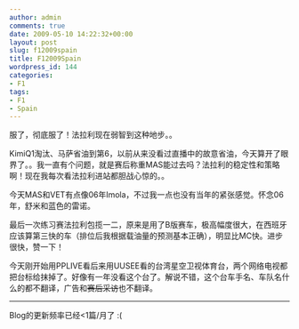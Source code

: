 ```yaml
---
author: admin
comments: true
date: 2009-05-10 14:22:32+00:00
layout: post
slug: f12009spain
title: F12009Spain
wordpress_id: 144
categories:
- F1
tags:
- F1
- Spain
---
```


服了，彻底服了！法拉利现在弱智到这种地步。。

KimiQ1淘汰、马萨省油到第6，以前从来没看过直播中的故意省油，今天算开了眼界了。。我一直有个问题，就是赛后称重MAS能过去吗？法拉利的稳定性和策略啊！现在我每次看法拉利进站都胆战心惊的。。

今天MAS和VET有点像06年Imola，不过我一点也没有当年的紧张感觉。怀念06年，舒米和蓝色的雷诺。

最后一次练习赛法拉利包揽一二，原来是用了B版赛车，极高幅度很大，在西班牙应该算第三快的车（排位后我根据载油量的预测基本正确），明显比MC快。进步很快，赞一下！

今天刚开始用PPLIVE看后来用UUSEE看的台湾星空卫视体育台，两个网络电视都把台标给抹掉了。好像有一年没看这个台了。解说不错，这个台车手名、车队名什么的都不翻译，广告和<del>赛后采访</del>也不翻译。

----
Blog的更新频率已经<1篇/月了 :(
